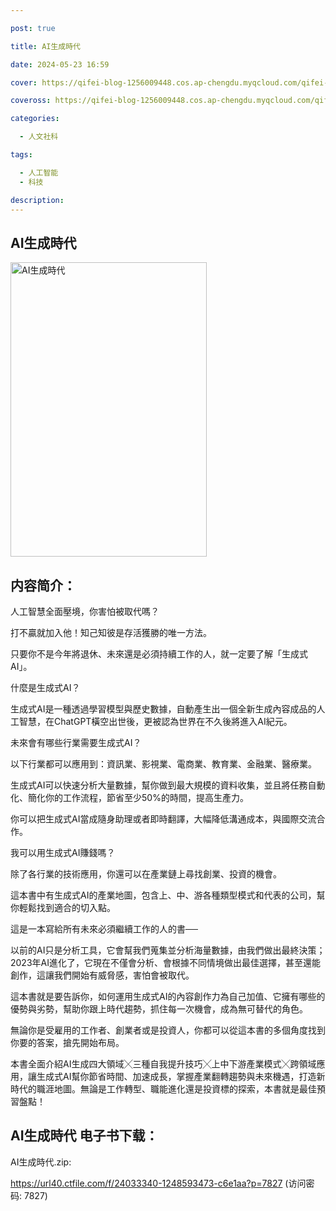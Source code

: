 ```yaml
---

post: true

title: AI生成時代

date: 2024-05-23 16:59

cover: https://qifei-blog-1256009448.cos.ap-chengdu.myqcloud.com/qifei-blog/662f6e030ea9cb1403e1593f.jpg

coveross: https://qifei-blog-1256009448.cos.ap-chengdu.myqcloud.com/qifei-blog/662f6e030ea9cb1403e1593f.jpg

categories:

  - 人文社科

tags:

  - 人工智能
  - 科技

description:
---
```


## AI生成時代
<img alt="AI生成時代 " class="aligncenter loaded" data-was-processed="true" decoding="async" fetchpriority="high" height="471" src="https://qifei-blog-1256009448.cos.ap-chengdu.myqcloud.com/qifei-blog/662f6e030ea9cb1403e1593f.jpg" style="cursor: zoom-in;" width="314"/>

## 内容简介：

人工智慧全面壓境，你害怕被取代嗎？

打不贏就加入他！知己知彼是存活獲勝的唯一方法。

只要你不是今年將退休、未來還是必須持續工作的人，就一定要了解「生成式AI」。

什麼是生成式AI？

生成式AI是一種透過學習模型與歷史數據，自動產生出一個全新生成內容成品的人工智慧，在ChatGPT橫空出世後，更被認為世界在不久後將進入AI紀元。

未來會有哪些行業需要生成式AI？

以下行業都可以應用到：資訊業、影視業、電商業、教育業、金融業、醫療業。

生成式AI可以快速分析大量數據，幫你做到最大規模的資料收集，並且將任務自動化、簡化你的工作流程，節省至少50%的時間，提高生產力。

你可以把生成式AI當成隨身助理或者即時翻譯，大幅降低溝通成本，與國際交流合作。

我可以用生成式AI賺錢嗎？

除了各行業的技術應用，你還可以在產業鏈上尋找創業、投資的機會。

這本書中有生成式AI的產業地圖，包含上、中、游各種類型模式和代表的公司，幫你輕鬆找到適合的切入點。

這是一本寫給所有未來必須繼續工作的人的書──

以前的AI只是分析工具，它會幫我們蒐集並分析海量數據，由我們做出最終決策；2023年AI進化了，它現在不僅會分析、會根據不同情境做出最佳選擇，甚至還能創作，這讓我們開始有威脅感，害怕會被取代。

這本書就是要告訴你，如何運用生成式AI的內容創作力為自己加值、它擁有哪些的優勢與劣勢，幫助你跟上時代趨勢，抓住每一次機會，成為無可替代的角色。

無論你是受雇用的工作者、創業者或是投資人，你都可以從這本書的多個角度找到你要的答案，搶先開始布局。

本書全面介紹AI生成四大領域╳三種自我提升技巧╳上中下游產業模式╳跨領域應用，讓生成式AI幫你節省時間、加速成長，掌握產業翻轉趨勢與未來機遇，打造新時代的職涯地圖。無論是工作轉型、職能進化還是投資標的探索，本書就是最佳預習盤點！

## AI生成時代 电子书下载：
AI生成時代.zip: 

https://url40.ctfile.com/f/24033340-1248593473-c6e1aa?p=7827 (访问密码: 7827)
